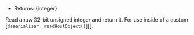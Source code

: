 
* Returns: {integer}

Read a raw 32-bit unsigned integer and return it.
For use inside of a custom [`deserializer._readHostObject()`][].

